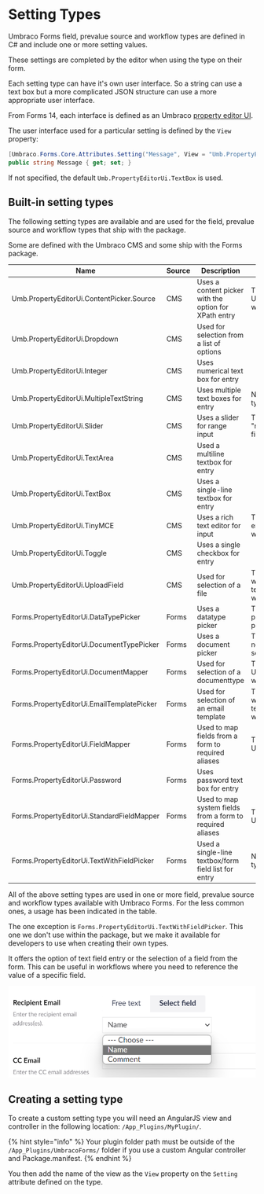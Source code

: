 # Setting Types

Umbraco Forms field, prevalue source and workflow types are defined in C# and include one or more setting values.

These settings are completed by the editor when using the type on their form.

Each setting type can have it's own user interface. So a string can use a text box but a more complicated JSON structure can use a more appropriate user interface.

From Forms 14, each interface is defined as an Umbraco [property editor UI](https://docs.umbraco.com/umbraco-cms/extending/property-editors/composition/property-editor-ui).

The user interface used for a particular setting is defined by the `View` property:

```csharp
[Umbraco.Forms.Core.Attributes.Setting("Message", View = "Umb.PropertyEditorUi.TextBox")]
public string Message { get; set; }
```

If not specified, the default `Umb.PropertyEditorUi.TextBox` is used.

## Built-in setting types

The following setting types are available and are used for the field, prevalue source and workflow types that ship with the package.

Some are defined with the Umbraco CMS and some ship with the Forms package.

| Name                                             | Source       | Description                                                       | Used in                                         |
|--------------------------------------------------|--------------|-------------------------------------------------------------------|-------------------------------------------------|
| Umb.PropertyEditorUi.ContentPicker.Source        | CMS          | Uses a content picker with the option for XPath entry             | The "Save as Umbraco node" workflow             |
| Umb.PropertyEditorUi.Dropdown                    | CMS          | Used for selection from a list of options                         |                                                 |
| Umb.PropertyEditorUi.Integer                     | CMS          | Uses numerical text box for entry                                 |                                                 |
| Umb.PropertyEditorUi.MultipleTextString          | CMS          | Uses multiple text boxes for entry                                | Not used in core types                                                |
| Umb.PropertyEditorUi.Slider                      | CMS          | Uses a slider for range input                                     | The "reCAPTCHAv3" field type                    |
| Umb.PropertyEditorUi.TextArea                    | CMS          | Used a multiline textbox for entry                                |                                                 |
| Umb.PropertyEditorUi.TextBox                     | CMS          | Uses a single-line textbox for entry                              |                                                 |
| Umb.PropertyEditorUi.TinyMCE                     | CMS          | Uses a rich text editor for input                                 | The "Send email" workflows                      |
| Umb.PropertyEditorUi.Toggle                      | CMS          | Uses a single checkbox for entry                                  |                                                 |
| Umb.PropertyEditorUi.UploadField                 | CMS          | Used for selection of a file                                      | The "Send email with XSLT template" workflow    |
| Forms.PropertyEditorUi.DataTypePicker            | Forms        | Uses a datatype picker                                            | The "Umbraco prevalues" prevalue source         |
| Forms.PropertyEditorUi.DocumentTypePicker        | Forms        | Uses a document picker                                            | The "Umbraco nodes" prevalue source             |
| Forms.PropertyEditorUi.DocumentMapper            | Forms        | Used for selection of a documenttype                              | The "Save as Umbraco node" workflow             |
| Forms.PropertyEditorUi.EmailTemplatePicker       | Forms        | Used for selection of an email template                           | The "Send email with Razor template" workflow   |
| Forms.PropertyEditorUi.FieldMapper               | Forms        | Used to map fields from a form to required aliases                | The "Send to URL" workflow                      |
| Forms.PropertyEditorUi.Password                  | Forms        | Uses password text box for entry                                  |                                                 |
| Forms.PropertyEditorUi.StandardFieldMapper       | Forms        | Used to map system fields from a form to required aliases         | The "Send to URL" workflow                      |
| Forms.PropertyEditorUi.TextWithFieldPicker       | Forms        | Used a single-line textbox/form field list for entry              | Not used in core types                          |

All of the above setting types are used in one or more field, prevalue source and workflow types available with Umbraco Forms. For the less common ones, a usage has been indicated in the table.

The one exception is `Forms.PropertyEditorUi.TextWithFieldPicker`.  This one we don't use within the package, but we make it available for developers to use when creating their own types.

It offers the option of text field entry or the selection of a field from the form. This can be useful in workflows where you need to reference the value of a specific field.

![Text with field picker](./images/text-with-field-picker.png)

## Creating a setting type

To create a custom setting type you will need an AngularJS view and controller in the following location: `/App_Plugins/MyPlugin/`.

{% hint style="info" %}
Your plugin folder path must be outside of the `/App_Plugins/UmbracoForms/` folder if you use a custom Angular controller and Package.manifest.
{% endhint %}

You then add the name of the view as the `View` property on the `Setting` attribute defined on the type.
